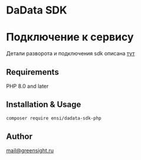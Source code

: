 # DaData SDK

# Подключение к сервису

Детали разворота и подключения sdk описана [тут](https://docs.ensi.tech/backend-guides/principles/http-client#шаблон-для-sdk-пакетов) 

## Requirements

PHP 8.0 and later

## Installation & Usage

```sh
composer require ensi/dadata-sdk-php
```

## Author

mail@greensight.ru

